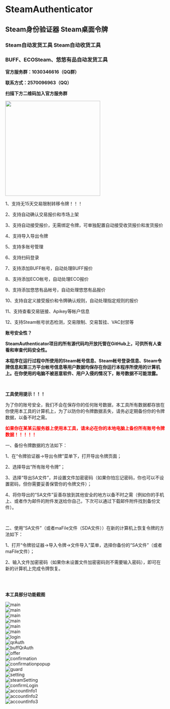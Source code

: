 # SteamAuthenticator
## Steam身份验证器 Steam桌面令牌
### Steam自动发货工具 Steam自动收货工具
### BUFF、ECOSteam、悠悠有品自动发货工具

<div>
  <p><strong>官方服务群：1030346616（QQ群）</strong></p>
  <p><strong>联系方式：2570096963（QQ）</strong></p>
  <p><strong>扫描下方二维码加入官方服务群</strong></p>
  <p><img src="/images/qqGroup.jpg" width="300" height="300" ></p>
</div>

<div>
  <p>1、支持无15天交易限制转移令牌！！！</p>
  <p>2、支持自动确认交易报价和市场上架</p>
  <p>3、支持自动接受报价，无需绑定令牌，可单独配置自动接受收货报价和发货报价</p>
  <p>4、支持导入导出令牌</p>
  <p>5、支持多账号管理</p>
  <p>6、支持扫码登录</p>
  <p>7、支持添加BUFF帐号，自动处理BUFF报价</p>
  <p>8、支持添加ECO帐号，自动处理ECO报价</p>
  <p>9、支持添加悠悠有品帐号，自动处理悠悠有品报价</p>
  <p>10、支持自定义接受报价和令牌确认规则，自动处理指定规则的报价</p>
  <p>11、支持查看交易链接、Apikey等帐户信息</p>
  <p>12、支持Steam帐号状态检测，交易限制、交易暂挂、VAC封禁等</p>
</div>

<div>
  <p><strong>账号安全性？</strong></p>
  <p><strong>SteamAuthenticator项目的所有源代码均开放托管在GitHub上，可供所有人查看和审查代码安全性。</strong></p>
  <p><strong>本程序在运行过程中所使用的Steam帐号信息、Steam帐号登录信息、Steam令牌信息和第三方平台帐号信息等用户数据均保存在你运行本程序所使用的计算机上。在你使用的电脑不被恶意软件、用户入侵的情况下，账号数据不可能泄露。</strong></p>
</div>
<br />
<div>
  <p><strong>工具使用提示！！！</strong></p>
  <p>为了你的账号安全，我们不会在保存你的任何账号数据，本工具所有数据都存放在你使用本工具的计算机上，为了以防你的令牌数据丢失，请务必定期备份你的令牌数据，以备不时之需。</p>
  <p style="color: #FF0000;"><strong>如果你在某某云服务器上使用本工具，请未必在你的本地电脑上备份所有账号令牌数据！！！！！</strong></p>
  <p>一、备份令牌数据的方法如下：</p>
  <p>1、在“令牌验证器->导出令牌”菜单下，打开导出令牌页面；</p>
  <p>2、选择导出“所有账号令牌”；</p>
  <p>3、选择“导出SA文件”，并设置文件加密密码（如果你怕忘记密码，你也可以不设置密码，但你需要妥善保管你的令牌文件）；</p>
  <p>4、将你导出的“SA文件”妥善存放到其他安全的地方以备不时之需（例如你的手机上、或者作为邮件的附件发送给你自己，下次可以通过下载邮件附件找到备份文件）。</p>
  <br />
  <p>二、使用“SA文件”（或者maFile文件（SDA文件））在新的计算机上恢复令牌的方法如下：</p>
  <p>1、打开“令牌验证器->导入令牌->文件导入”菜单，选择你备份的“SA文件”（或者maFile文件）；</p>
  <p>2、输入文件加密密码（如果你未设置文件加密密码则不需要输入密码），即可在新的计算机上完成令牌恢复。</p>
</div>

<br /><br />
<p><strong>本工具部分功能截图</strong></p>

![main](images/1_main.png)<br />
![main](images/1_main_menu1.png)<br />
![main](images/1_main_menu2.png)<br />
![main](images/1_main_steam_menu.png)<br />
![main](images/2_main_buff.png)<br />
![main](images/2_main_buff_menu.png)<br />
![login](images/3_login.png)<br />
![qrAuth](images/4_qrAuth.png)<br />
![buffQrAuth](images/5_buffQrAuth.png)<br />
![offer](images/6_offer.png)<br />
![confirmation](images/7_confirmation.png)<br />
![confirmationpopup](images/8_confirmationpopup.png)<br />
![guard](images/9_guard.png)<br />
![setting](images/10_setting.png)<br />
![steamSetting](images/11_steamSetting.png)<br />
![confirmLogin](images/12_confirm_login.png)<br />
![accountInfo1](images/13_account_info_1.png)<br />
![accountInfo2](images/13_account_info_2.png)<br />
![accountInfo3](images/13_account_info_3.png)<br />



